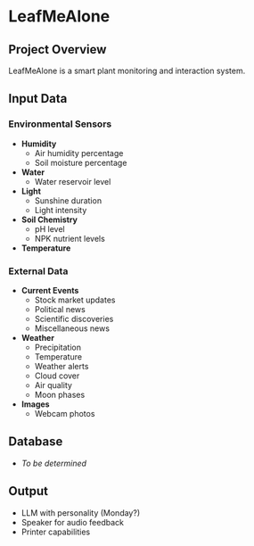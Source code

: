 # LeafMeAlone

## Project Overview
LeafMeAlone is a smart plant monitoring and interaction system.

## Input Data

### Environmental Sensors
- **Humidity**
  - Air humidity percentage
  - Soil moisture percentage
- **Water**
  - Water reservoir level
- **Light**
  - Sunshine duration
  - Light intensity
- **Soil Chemistry**
  - pH level
  - NPK nutrient levels
- **Temperature**

### External Data
- **Current Events**
  - Stock market updates
  - Political news
  - Scientific discoveries
  - Miscellaneous news
- **Weather**
  - Precipitation
  - Temperature
  - Weather alerts
  - Cloud cover
  - Air quality
  - Moon phases
- **Images**
  - Webcam photos

## Database
- *To be determined*

## Output
- LLM with personality (Monday?)
- Speaker for audio feedback
- Printer capabilities

